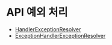 # API 예외 처리

- [HandlerExceptionResolver](https://github.com/genesis12345678/TIL/blob/main/Spring/springmvc_2/api_exception/handlerExceptionResolver/api_handlerExceptionResolver.md)
- [ExceptionHandlerExceptionResolver](https://github.com/genesis12345678/TIL/blob/main/Spring/springmvc_2/api_exception/exceptionHandler/exceptionHandler.md)